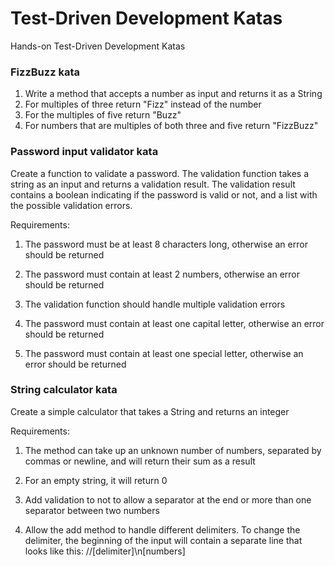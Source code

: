 # Test-Driven Development Katas
Hands-on Test-Driven Development Katas

### FizzBuzz kata

1. Write a method that accepts a number as input and returns it as a String
1. For multiples of three return "Fizz" instead of the number
1. For the multiples of five return "Buzz"
1. For numbers that are multiples of both three and five return "FizzBuzz"

### Password input validator kata

Create a function to validate a password. The validation function takes a string as an input and returns a validation result. The validation result contains a boolean indicating if the password is valid or not, and a list with the possible validation errors.

Requirements:

1. The password must be at least 8 characters long, otherwise an error should be returned

1. The password must contain at least 2 numbers, otherwise an error should be returned

1. The validation function should handle multiple validation errors

1. The password must contain at least one capital letter, otherwise an error should be returned

1. The password must contain at least one special letter, otherwise an error should be returned

### String calculator kata

Create a simple calculator that takes a String and returns an integer

Requirements:

1. The method can take up an unknown number of numbers, separated by commas or newline, and will return their sum as a result

1. For an empty string, it will return 0

1. Add validation to not to allow a separator at the end or more than one separator between two numbers

1. Allow the add method to handle different delimiters. To change the delimiter, the beginning of the input will contain a separate line that looks like this: //[delimiter]\n[numbers]